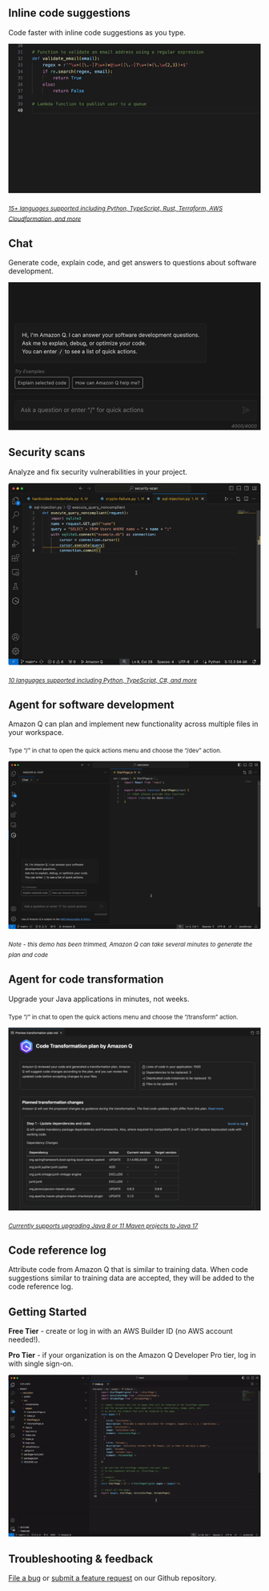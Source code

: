 ## Inline code suggestions

Code faster with inline code suggestions as you type.

![Inline code suggestion demo](https://github.com/aws/aws-toolkit-vscode/raw/HEAD/docs/marketplace/vscode/amazonq/inline.gif)

<sub>[_15+ languages supported including Python, TypeScript, Rust, Terraform, AWS Cloudformation, and more_](https://docs.aws.amazon.com/amazonq/latest/qdeveloper-ug/q-language-ide-support.html)</sub>

## Chat

Generate code, explain code, and get answers to questions about software development.

![Generate code using chat](https://github.com/aws/aws-toolkit-vscode/raw/HEAD/docs/marketplace/vscode/amazonq/chat.gif)

## Security scans

Analyze and fix security vulnerabilities in your project.

![Fix security vulnerability demo](https://github.com/aws/aws-toolkit-vscode/raw/HEAD/docs/marketplace/vscode/amazonq/security-scan.gif)

<sub>[_10 languages supported including Python, TypeScript, C#, and more_](https://docs.aws.amazon.com/amazonq/latest/qdeveloper-ug/security-scans.html)</sub>

## Agent for software development

Amazon Q can plan and implement new functionality across multiple files in your workspace.

<sub>Type “/” in chat to open the quick actions menu and choose the “/dev” action.</sub>

![Agent for software development demo](https://github.com/aws/aws-toolkit-vscode/raw/HEAD/docs/marketplace/vscode/amazonq/dev.gif)

<sub> _Note - this demo has been trimmed, Amazon Q can take several minutes to generate the plan and code_</sub>

## Agent for code transformation

Upgrade your Java applications in minutes, not weeks.

<sub>Type “/” in chat to open the quick actions menu and choose the “/transform” action.</sub>

![Agent for code transformation demo](https://github.com/aws/aws-toolkit-vscode/raw/HEAD/docs/marketplace/vscode/amazonq/transform.png)

<sub>[_Currently supports upgrading Java 8 or 11 Maven projects to Java 17_](https://docs.aws.amazon.com/amazonq/latest/qdeveloper-ug/code-transformation.html#prerequisites)</sub>

## Code reference log

Attribute code from Amazon Q that is similar to training data. When code suggestions similar to training data are accepted, they will be added to the code reference log.

## Getting Started

**Free Tier** - create or log in with an AWS Builder ID (no AWS account needed!).

**Pro Tier** - if your organization is on the Amazon Q Developer Pro tier, log in with single sign-on.

![Authentication gif](https://github.com/aws/aws-toolkit-vscode/raw/HEAD/docs/marketplace/vscode/amazonq/auth-Q.gif)

## Troubleshooting & feedback

[File a bug](https://github.com/aws/aws-toolkit-vscode/issues/new?assignees=&labels=bug&projects=&template=bug_report.md) or [submit a feature request](https://github.com/aws/aws-toolkit-vscode/issues/new?assignees=&labels=feature-request&projects=&template=feature_request.md) on our Github repository.
